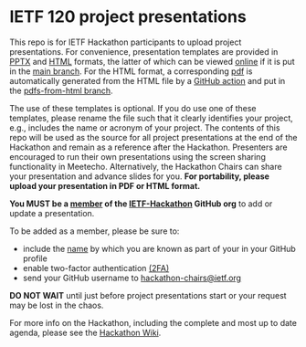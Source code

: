 # IETF 120 project presentations

This repo is for IETF Hackathon participants to upload project presentations. For convenience, presentation templates are provided in [PPTX](presentation-template.pptx) and [HTML](presentation-template.html) formats, the latter of which can be viewed [online](https://ietf-hackathon.github.io/ietf120-project-presentations/presentation-template.html) if it is put in the [main branch](https://github.com/IETF-Hackathon/ietf120-project-presentations/). For the HTML format, a corresponding [pdf](https://github.com/IETF-Hackathon/ietf120-project-presentations/blob/pdfs-from-html/presentation-template.pdf) is automatically generated from the HTML file by a [GitHub action](.github/workflows/main.yml) and put in the [pdfs-from-html branch](https://github.com/IETF-Hackathon/ietf120-project-presentations/tree/pdfs-from-html).

The use of these templates is optional. If you do use one of these templates, please rename the file such that it clearly identifies your project, e.g., includes the name or acronym of your project. The contents of this repo will be used as the source for all project presentations at the end of the Hackathon and remain as a reference after the Hackathon. Presenters are encouraged to run their own presentations using the screen sharing functionality in Meetecho. Alternatively, the Hackathon Chairs can share your presentation and advance slides for you.  **For portability, please upload your presentation in PDF or HTML format.**

**You MUST be a [member](https://github.com/orgs/IETF-Hackathon/people) of the [IETF-Hackathon](https://github.com/IETF-Hackathon) GitHub org** to add or update a presentation. 

To be added as a member, please be sure to:

* include the [name](https://docs.github.com/en/github/setting-up-and-managing-your-github-profile/personalizing-your-profile#changing-your-profile-name) by which you are known as part of your in your GitHub profile 
* enable two-factor authentication [(2FA)](https://docs.github.com/en/github/authenticating-to-github/securing-your-account-with-two-factor-authentication-2fa)
* send your GitHub username to [hackathon-chairs@ietf.org](mailto:hackathon-chairs@ietf.org)

**DO NOT WAIT** until just before project presentations start or your request may be lost in the chaos.

For more info on the Hackathon, including the complete and most up to date agenda, please see the [Hackathon Wiki](https://wiki.ietf.org/en/meeting/120/hackathon).
